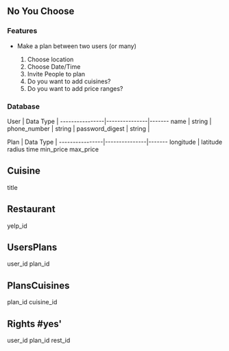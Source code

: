 ## No You Choose

### Features

* Make a plan between two users (or many)

  1. Choose location
  2. Choose Date/Time
  3. Invite People to plan
  4. Do you want to add cuisines?
  5. Do you want to add price ranges?


### Database

User            |   Data Type   |
----------------|---------------|-------
name            |   string      |
phone_number    |   string      |
password_digest |   string      |


Plan            |   Data Type   |
----------------|---------------|-------
longitude       | 
latitude
radius
time
min_price
max_price

Cuisine
--------
  title

Restaurant
------------
  yelp_id

UsersPlans
-----------
  user_id
  plan_id

PlansCuisines
-------------
  plan_id
  cuisine_id

Rights #yes'
-------------
  user_id
  plan_id
  rest_id
